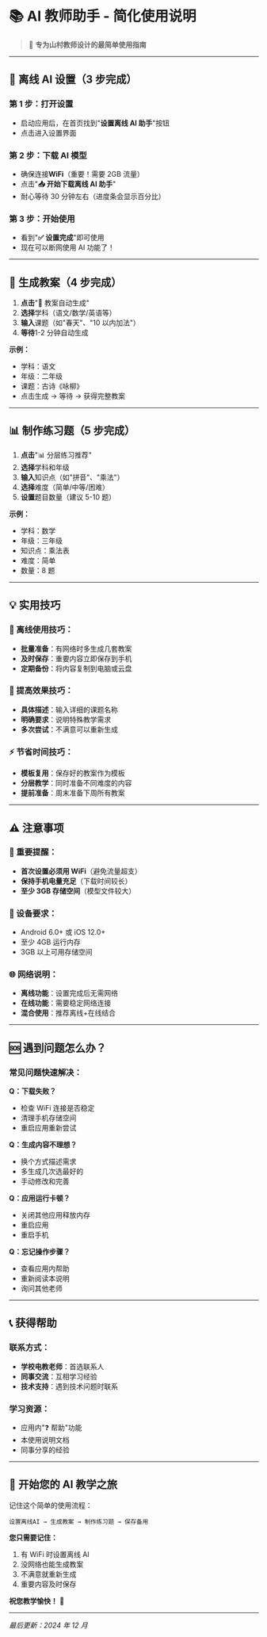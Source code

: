 # 📚 AI 教师助手 - 简化使用说明

> 🎯 **专为山村教师设计的最简单使用指南**

---

## 🔧 离线 AI 设置（3 步完成）

### 第 1 步：打开设置

- 启动应用后，在首页找到"**设置离线 AI 助手**"按钮
- 点击进入设置界面

### 第 2 步：下载 AI 模型

- 确保连接**WiFi**（重要！需要 2GB 流量）
- 点击"**📥 开始下载离线 AI 助手**"
- 耐心等待 30 分钟左右（进度条会显示百分比）

### 第 3 步：开始使用

- 看到"**✅ 设置完成**"即可使用
- 现在可以断网使用 AI 功能了！

---

## 📝 生成教案（4 步完成）

1. **点击**"📝 教案自动生成"
2. **选择**学科（语文/数学/英语等）
3. **输入**课题（如"春天"、"10 以内加法"）
4. **等待**1-2 分钟自动生成

**示例：**

- 学科：语文
- 年级：二年级
- 课题：古诗《咏柳》
- 点击生成 → 等待 → 获得完整教案

---

## 📊 制作练习题（5 步完成）

1. **点击**"📊 分层练习推荐"
2. **选择**学科和年级
3. **输入**知识点（如"拼音"、"乘法"）
4. **选择**难度（简单/中等/困难）
5. **设置**题目数量（建议 5-10 题）

**示例：**

- 学科：数学
- 年级：三年级
- 知识点：乘法表
- 难度：简单
- 数量：8 题

---

## 💡 实用技巧

### 📱 离线使用技巧：

- **批量准备**：有网络时多生成几套教案
- **及时保存**：重要内容立即保存到手机
- **定期备份**：将内容复制到电脑或云盘

### 🎯 提高效果技巧：

- **具体描述**：输入详细的课题名称
- **明确要求**：说明特殊教学需求
- **多次尝试**：不满意可以重新生成

### ⚡ 节省时间技巧：

- **模板复用**：保存好的教案作为模板
- **分层教学**：同时准备不同难度的内容
- **提前准备**：周末准备下周所有教案

---

## ⚠️ 注意事项

### 🚨 重要提醒：

- **首次设置必须用 WiFi**（避免流量超支）
- **保持手机电量充足**（下载时间较长）
- **至少 3GB 存储空间**（模型文件较大）

### 📱 设备要求：

- Android 6.0+ 或 iOS 12.0+
- 至少 4GB 运行内存
- 3GB 以上可用存储空间

### 🌐 网络说明：

- **离线功能**：设置完成后无需网络
- **在线功能**：需要稳定网络连接
- **混合使用**：推荐离线+在线结合

---

## 🆘 遇到问题怎么办？

### 常见问题快速解决：

**Q：下载失败？**

- 检查 WiFi 连接是否稳定
- 清理手机存储空间
- 重启应用重新尝试

**Q：生成内容不理想？**

- 换个方式描述需求
- 多生成几次选最好的
- 手动修改和完善

**Q：应用运行卡顿？**

- 关闭其他应用释放内存
- 重启应用
- 重启手机

**Q：忘记操作步骤？**

- 查看应用内帮助
- 重新阅读本说明
- 询问其他老师

---

## 📞 获得帮助

### 联系方式：

- **学校电教老师**：首选联系人
- **同事交流**：互相学习经验
- **技术支持**：遇到技术问题时联系

### 学习资源：

- 应用内"❓ 帮助"功能
- 本使用说明文档
- 同事分享的经验

---

## 🎉 开始您的 AI 教学之旅

记住这个简单的使用流程：

```
设置离线AI → 生成教案 → 制作练习题 → 保存备用
```

**您只需要记住：**

1. 有 WiFi 时设置离线 AI
2. 没网络也能生成教案
3. 不满意就重新生成
4. 重要内容及时保存

**祝您教学愉快！** 🌟

---

_最后更新：2024 年 12 月_
